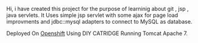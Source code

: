 Hi, i have created this project for the purpose of learninig about git , jsp , java servlets.
It Uses simple jsp servlet with some ajax for page load improvments and jdbc::mysql adapters to connect to MySQL as database.

Deployed On [Openshift](http://diy-mjnewpro.rhcloud.com/)
Using  DIY CATRIDGE Running Tomcat Apache 7. 